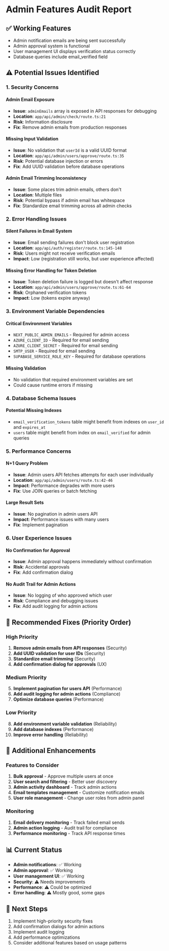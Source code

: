 # Admin Features Audit Report

## ✅ **Working Features**
- Admin notification emails are being sent successfully
- Admin approval system is functional
- User management UI displays verification status correctly
- Database queries include email_verified field

## ⚠️ **Potential Issues Identified**

### 1. **Security Concerns**

#### **Admin Email Exposure**
- **Issue**: `adminEmails` array is exposed in API responses for debugging
- **Location**: `app/api/admin/check/route.ts:21`
- **Risk**: Information disclosure
- **Fix**: Remove admin emails from production responses

#### **Missing Input Validation**
- **Issue**: No validation that `userId` is a valid UUID format
- **Location**: `app/api/admin/users/approve/route.ts:35`
- **Risk**: Potential database injection or errors
- **Fix**: Add UUID validation before database operations

#### **Admin Email Trimming Inconsistency**
- **Issue**: Some places trim admin emails, others don't
- **Location**: Multiple files
- **Risk**: Potential bypass if admin email has whitespace
- **Fix**: Standardize email trimming across all admin checks

### 2. **Error Handling Issues**

#### **Silent Failures in Email System**
- **Issue**: Email sending failures don't block user registration
- **Location**: `app/api/auth/register/route.ts:145-148`
- **Risk**: Users might not receive verification emails
- **Impact**: Low (registration still works, but user experience affected)

#### **Missing Error Handling for Token Deletion**
- **Issue**: Token deletion failure is logged but doesn't affect response
- **Location**: `app/api/admin/users/approve/route.ts:61-64`
- **Risk**: Orphaned verification tokens
- **Impact**: Low (tokens expire anyway)

### 3. **Environment Variable Dependencies**

#### **Critical Environment Variables**
- `NEXT_PUBLIC_ADMIN_EMAILS` - Required for admin access
- `AZURE_CLIENT_ID` - Required for email sending
- `AZURE_CLIENT_SECRET` - Required for email sending
- `SMTP_USER` - Required for email sending
- `SUPABASE_SERVICE_ROLE_KEY` - Required for database operations

#### **Missing Validation**
- No validation that required environment variables are set
- Could cause runtime errors if missing

### 4. **Database Schema Issues**

#### **Potential Missing Indexes**
- `email_verification_tokens` table might benefit from indexes on `user_id` and `expires_at`
- `users` table might benefit from index on `email_verified` for admin queries

### 5. **Performance Concerns**

#### **N+1 Query Problem**
- **Issue**: Admin users API fetches attempts for each user individually
- **Location**: `app/api/admin/users/route.ts:42-46`
- **Impact**: Performance degrades with more users
- **Fix**: Use JOIN queries or batch fetching

#### **Large Result Sets**
- **Issue**: No pagination in admin users API
- **Impact**: Performance issues with many users
- **Fix**: Implement pagination

### 6. **User Experience Issues**

#### **No Confirmation for Approval**
- **Issue**: Admin approval happens immediately without confirmation
- **Risk**: Accidental approvals
- **Fix**: Add confirmation dialog

#### **No Audit Trail for Admin Actions**
- **Issue**: No logging of who approved which user
- **Risk**: Compliance and debugging issues
- **Fix**: Add audit logging for admin actions

## 🔧 **Recommended Fixes (Priority Order)**

### **High Priority**
1. **Remove admin emails from API responses** (Security)
2. **Add UUID validation for user IDs** (Security)
3. **Standardize email trimming** (Security)
4. **Add confirmation dialog for approvals** (UX)

### **Medium Priority**
5. **Implement pagination for users API** (Performance)
6. **Add audit logging for admin actions** (Compliance)
7. **Optimize database queries** (Performance)

### **Low Priority**
8. **Add environment variable validation** (Reliability)
9. **Add database indexes** (Performance)
10. **Improve error handling** (Reliability)

## 🚀 **Additional Enhancements**

### **Features to Consider**
1. **Bulk approval** - Approve multiple users at once
2. **User search and filtering** - Better user discovery
3. **Admin activity dashboard** - Track admin actions
4. **Email templates management** - Customize notification emails
5. **User role management** - Change user roles from admin panel

### **Monitoring**
1. **Email delivery monitoring** - Track failed email sends
2. **Admin action logging** - Audit trail for compliance
3. **Performance monitoring** - Track API response times

## 📊 **Current Status**
- **Admin notifications**: ✅ Working
- **Admin approval**: ✅ Working  
- **User management UI**: ✅ Working
- **Security**: ⚠️ Needs improvements
- **Performance**: ⚠️ Could be optimized
- **Error handling**: ⚠️ Mostly good, some gaps

## 🎯 **Next Steps**
1. Implement high-priority security fixes
2. Add confirmation dialogs for admin actions
3. Implement audit logging
4. Add performance optimizations
5. Consider additional features based on usage patterns
